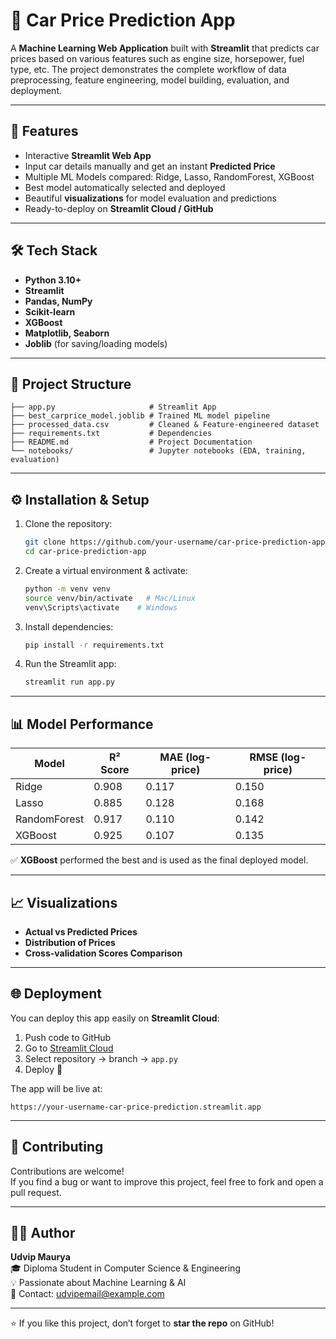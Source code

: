 
# 🚗 Car Price Prediction App

A **Machine Learning Web Application** built with **Streamlit** that predicts car prices based on various features such as engine size, horsepower, fuel type, etc. The project demonstrates the complete workflow of data preprocessing, feature engineering, model building, evaluation, and deployment.

---

## 📌 Features

- Interactive **Streamlit Web App**
- Input car details manually and get an instant **Predicted Price**
- Multiple ML Models compared: Ridge, Lasso, RandomForest, XGBoost
- Best model automatically selected and deployed
- Beautiful **visualizations** for model evaluation and predictions
- Ready-to-deploy on **Streamlit Cloud / GitHub**

---

## 🛠 Tech Stack

- **Python 3.10+**
- **Streamlit**
- **Pandas, NumPy**
- **Scikit-learn**
- **XGBoost**
- **Matplotlib, Seaborn**
- **Joblib** (for saving/loading models)

---

## 📂 Project Structure

```
├── app.py                     # Streamlit App
├── best_carprice_model.joblib # Trained ML model pipeline
├── processed_data.csv         # Cleaned & Feature-engineered dataset
├── requirements.txt           # Dependencies
├── README.md                  # Project Documentation
└── notebooks/                 # Jupyter notebooks (EDA, training, evaluation)
```

---

## ⚙️ Installation & Setup

1. Clone the repository:
   ```bash
   git clone https://github.com/your-username/car-price-prediction-app.git
   cd car-price-prediction-app
   ```

2. Create a virtual environment & activate:
   ```bash
   python -m venv venv
   source venv/bin/activate   # Mac/Linux
   venv\Scripts\activate    # Windows
   ```

3. Install dependencies:
   ```bash
   pip install -r requirements.txt
   ```

4. Run the Streamlit app:
   ```bash
   streamlit run app.py
   ```

---

## 📊 Model Performance

| Model        | R² Score | MAE (log-price) | RMSE (log-price) |
|--------------|----------|-----------------|------------------|
| Ridge        | 0.908    | 0.117           | 0.150            |
| Lasso        | 0.885    | 0.128           | 0.168            |
| RandomForest | 0.917    | 0.110           | 0.142            |
| XGBoost      | 0.925    | 0.107           | 0.135            |

✅ **XGBoost** performed the best and is used as the final deployed model.

---

## 📈 Visualizations

- **Actual vs Predicted Prices**
- **Distribution of Prices**
- **Cross-validation Scores Comparison**

---

## 🌐 Deployment

You can deploy this app easily on **Streamlit Cloud**:

1. Push code to GitHub
2. Go to [Streamlit Cloud](https://share.streamlit.io)
3. Select repository → branch → `app.py`
4. Deploy 🚀

The app will be live at:
```
https://your-username-car-price-prediction.streamlit.app
```

---

## 🤝 Contributing

Contributions are welcome!  
If you find a bug or want to improve this project, feel free to fork and open a pull request.

---

## 👨‍💻 Author

**Udvip Maurya**  
🎓 Diploma Student in Computer Science & Engineering  
💡 Passionate about Machine Learning & AI  
📧 Contact: udvipemail@example.com  

---

⭐ If you like this project, don’t forget to **star the repo** on GitHub!

